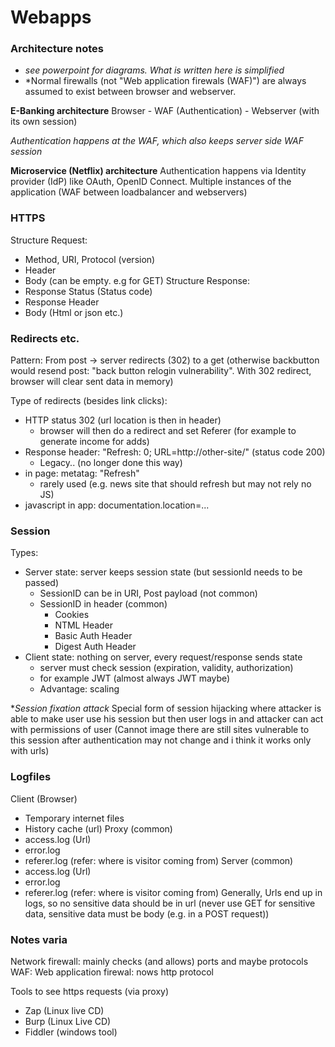 # Webapps

### Architecture notes
- *see powerpoint for diagrams. What is written here is simplified*
- *Normal firewalls (not "Web application firewals (WAF)") are always assumed to exist between browser and webserver. 

**E-Banking architecture**
Browser  - WAF (Authentication) - Webserver (with its own session)

*Authentication happens at the WAF, which also keeps server side WAF session*


**Microservice (Netflix) architecture**
Authentication happens via Identity provider (IdP) like OAuth, OpenID Connect. 
Multiple instances of the application (WAF between loadbalancer and webservers)

### HTTPS
Structure Request: 
- Method, URI, Protocol (version)
- Header
- Body (can be empty. e.g for GET)
Structure Response: 
- Response Status  (Status code)
- Response Header
- Body (Html or json etc.)

### Redirects etc.
Pattern: From post -> server redirects (302) to a get  (otherwise backbutton would resend post: "back button relogin vulnerability". With 302 redirect, browser will clear sent data in memory)

Type of redirects (besides link clicks): 
- HTTP status 302 (url location is then in header)
    -  browser will then do a redirect and set Referer (for example to generate income for adds)
- Response header: "Refresh: 0; URL=http://other-site/" (status code 200)
    - Legacy.. (no longer done this way)
- in page:  metatag: "Refresh"
    - rarely used (e.g. news site that should refresh but may not rely no JS)
- javascript in app: documentation.location=...

### Session
Types: 
- Server state: server keeps session state (but sessionId needs to be passed)
    - SessionID can be in URI, Post payload (not common)
    - SessionID in header (common)
        - Cookies
        - NTML Header
        - Basic Auth Header
        - Digest Auth Header
- Client state: nothing on server, every request/response sends state 
    - server must check session (expiration, validity, authorization)
    - for example JWT (almost always JWT maybe)
    - Advantage: scaling


**Session fixation attack*
Special form of session hijacking where attacker is able to make user use his session but then user logs in and attacker can act with permissions of user (Cannot image there are still sites vulnerable to this session after authentication may not change and i think it works only with urls)



### Logfiles
Client (Browser)
- Temporary internet files
- History cache (url)
Proxy (common)
- access.log (Url)
- error.log
- referer.log (refer: where is visitor coming from)
Server (common)
- access.log (Url)
- error.log
- referer.log (refer: where is visitor coming from)
Generally, Urls end up in logs, so no sensitive data should be in url (never use GET for sensitive data, sensitive data must be body (e.g. in a POST request))

### Notes varia

Network firewall: mainly checks (and allows) ports and maybe protocols
WAF: Web application firewal: nows http protocol


Tools to see https requests (via proxy)
- Zap (Linux live CD)
- Burp (Linux Live CD)
- Fiddler (windows tool)